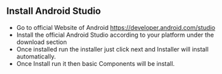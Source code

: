 ## Install Android Studio
- Go to official Website of Android https://developer.android.com/studio
- Install the official Android Studio according to your platform under the download section
- Once installed run the installer just click next and Installer will install automatically.
- Once Install run it then basic Components will be install.